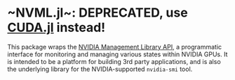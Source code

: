 # ~NVML.jl~: DEPRECATED, use [CUDA.jl](https://github.com/JuliaGPU/CUDA.jl) instead!

This package wraps the [NVIDIA Management Library
API](http://docs.nvidia.com/deploy/nvml-api/), a programmatic interface for monitoring and
managing various states within NVIDIA GPUs. It is intended to be a platform for building 3rd
party applications, and is also the underlying library for the NVIDIA-supported `nvidia-smi`
tool.

